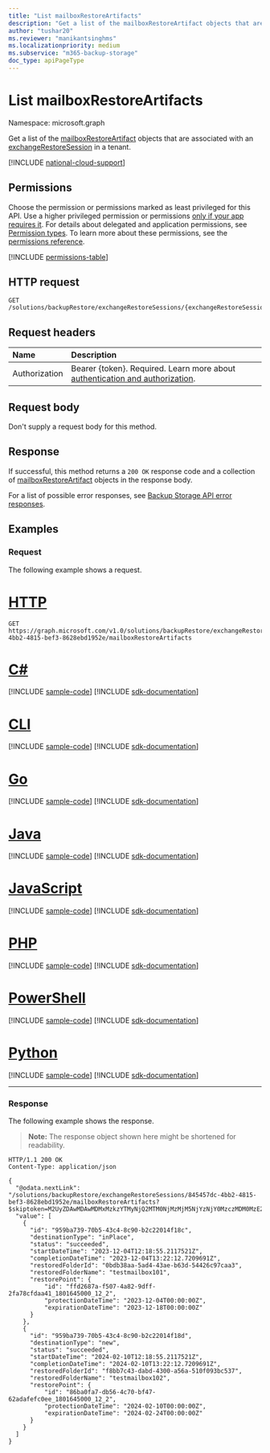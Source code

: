```yaml
---
title: "List mailboxRestoreArtifacts"
description: "Get a list of the mailboxRestoreArtifact objects that are associated with an exchangeRestoreSession."
author: "tushar20"
ms.reviewer: "manikantsinghms"
ms.localizationpriority: medium
ms.subservice: "m365-backup-storage"
doc_type: apiPageType
---
```


# List mailboxRestoreArtifacts

Namespace: microsoft.graph

Get a list of the [mailboxRestoreArtifact](../resources/mailboxrestoreartifact.md) objects that are associated with an [exchangeRestoreSession](../resources/exchangerestoresession.md) in a tenant.

[!INCLUDE [national-cloud-support](../../includes/global-only.md)]

## Permissions

Choose the permission or permissions marked as least privileged for this API. Use a higher privileged permission or permissions [only if your app requires it](/graph/permissions-overview#best-practices-for-using-microsoft-graph-permissions). For details about delegated and application permissions, see [Permission types](/graph/permissions-overview#permission-types). To learn more about these permissions, see the [permissions reference](/graph/permissions-reference).

<!-- { "blockType": "permissions", "name": "exchangerestoresession_list_mailboxrestoreartifacts" } -->
[!INCLUDE [permissions-table](../includes/permissions/exchangerestoresession-list-mailboxrestoreartifacts-permissions.md)]

## HTTP request

<!-- {
  "blockType": "ignored"
}
-->
``` http
GET /solutions/backupRestore/exchangeRestoreSessions/{exchangeRestoreSessionId}/mailboxRestoreArtifacts
```

## Request headers

|Name|Description|
|:---|:---|
|Authorization|Bearer {token}. Required. Learn more about [authentication and authorization](/graph/auth/auth-concepts).|

## Request body

Don't supply a request body for this method.

## Response

If successful, this method returns a `200 OK` response code and a collection of [mailboxRestoreArtifact](../resources/mailboxrestoreartifact.md) objects in the response body.

For a list of possible error responses, see [Backup Storage API error responses](/graph/backup-storage-error-codes).

## Examples

### Request

The following example shows a request.

# [HTTP](#tab/http)
<!-- {
  "blockType": "request",
  "name": "mailboxrestoreartifact_list"
}
-->
``` http
GET https://graph.microsoft.com/v1.0/solutions/backupRestore/exchangeRestoreSessions/845457dc-4bb2-4815-bef3-8628ebd1952e/mailboxRestoreArtifacts
```

# [C#](#tab/csharp)
[!INCLUDE [sample-code](../includes/snippets/csharp/mailboxrestoreartifact-list-csharp-snippets.md)]
[!INCLUDE [sdk-documentation](../includes/snippets/snippets-sdk-documentation-link.md)]

# [CLI](#tab/cli)
[!INCLUDE [sample-code](../includes/snippets/cli/mailboxrestoreartifact-list-cli-snippets.md)]
[!INCLUDE [sdk-documentation](../includes/snippets/snippets-sdk-documentation-link.md)]

# [Go](#tab/go)
[!INCLUDE [sample-code](../includes/snippets/go/mailboxrestoreartifact-list-go-snippets.md)]
[!INCLUDE [sdk-documentation](../includes/snippets/snippets-sdk-documentation-link.md)]

# [Java](#tab/java)
[!INCLUDE [sample-code](../includes/snippets/java/mailboxrestoreartifact-list-java-snippets.md)]
[!INCLUDE [sdk-documentation](../includes/snippets/snippets-sdk-documentation-link.md)]

# [JavaScript](#tab/javascript)
[!INCLUDE [sample-code](../includes/snippets/javascript/mailboxrestoreartifact-list-javascript-snippets.md)]
[!INCLUDE [sdk-documentation](../includes/snippets/snippets-sdk-documentation-link.md)]

# [PHP](#tab/php)
[!INCLUDE [sample-code](../includes/snippets/php/mailboxrestoreartifact-list-php-snippets.md)]
[!INCLUDE [sdk-documentation](../includes/snippets/snippets-sdk-documentation-link.md)]

# [PowerShell](#tab/powershell)
[!INCLUDE [sample-code](../includes/snippets/powershell/mailboxrestoreartifact-list-powershell-snippets.md)]
[!INCLUDE [sdk-documentation](../includes/snippets/snippets-sdk-documentation-link.md)]

# [Python](#tab/python)
[!INCLUDE [sample-code](../includes/snippets/python/mailboxrestoreartifact-list-python-snippets.md)]
[!INCLUDE [sdk-documentation](../includes/snippets/snippets-sdk-documentation-link.md)]

---

### Response

The following example shows the response.
>**Note:** The response object shown here might be shortened for readability.
<!-- {
  "blockType": "response",
  "truncated": true,
  "@odata.type": "Collection(microsoft.graph.mailboxRestoreArtifact)"
}
-->
``` http
HTTP/1.1 200 OK
Content-Type: application/json

{
  "@odata.nextLink": "/solutions/backupRestore/exchangeRestoreSessions/845457dc-4bb2-4815-bef3-8628ebd1952e/mailboxRestoreArtifacts?$skiptoken=M2UyZDAwMDAwMDMxMzkzYTMyNjQ2MTM0NjMzMjM5NjYzNjY0MzczMDM0MzE2NTYzNjEzNzMwNjIzNjMzMzg2MjM0MzM2NDM0MzUzNDMzMzc0MDc0Njg3MjY1NjE2NDJlNzYzMjAxZThmYjY4M2Y3ODAxMDAwMDg4NjA5ODdhNzgwMTAwMDB8MTYxNjk2NDUwOTgzMg%3d%3d",
  "value": [
    {
      "id": "959ba739-70b5-43c4-8c90-b2c22014f18c",
      "destinationType": "inPlace",
      "status": "succeeded",
      "startDateTime": "2023-12-04T12:18:55.2117521Z",
      "completionDateTime": "2023-12-04T13:22:12.7209691Z",
      "restoredFolderId": "0bdb38aa-5ad4-43ae-b63d-54426c97caa3",
      "restoredFolderName": "testmailbox101",
      "restorePoint": {
          "id": "ffd2687a-f507-4a82-9dff-2fa78cfdaa41_1801645000_12_2",
          "protectionDateTime": "2023-12-04T00:00:00Z",
          "expirationDateTime": "2023-12-18T00:00:00Z"
      }
    },
    {
      "id": "959ba739-70b5-43c4-8c90-b2c22014f18d",
      "destinationType": "new",
      "status": "succeeded",
      "startDateTime": "2024-02-10T12:18:55.2117521Z",
      "completionDateTime": "2024-02-10T13:22:12.7209691Z",
      "restoredFolderId": "f8bb7c43-dabd-4300-a56a-510f093bc537",
      "restoredFolderName": "testmailbox102",
      "restorePoint": {
          "id": "86ba0fa7-db56-4c70-bf47-62adafefc0ee_1801645000_12_2",
          "protectionDateTime": "2024-02-10T00:00:00Z",
          "expirationDateTime": "2024-02-24T00:00:00Z"
      }
    }
  ]
}
```

